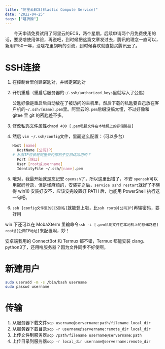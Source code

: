 ```yaml
---
title: "阿里云ECS(Elastic Compute Service)"
date: "2022-04-25"
tags: ["瞎折腾"]
---
```


　　今天申请免费试用了阿里云的ECS，两个星期，后续申请两个月免费使用的话，要发啥使用体验，再说吧，到时候把这篇文章发过去，腾讯的理念一直可以，新用户50一年，没啥花里胡哨的引流，到时候喜欢就直接买腾讯云了。

# SSH连接

1. 在控制台里创建密匙对，并绑定密匙对

2. 开机重启（重启后服务器的`~/.ssh/authorized_keys`里就写入了公匙）

   公匙好像是重启后自动放在了被访问的主机里，然后下载的私匙要自己放在客户机的`~/.ssh/[name].pem`里。阿里云的`.pem`后缀没搞太懂，不过好像和 gitee 里 git 的密匙差不多。

3. 修改私匙文件属性`chmod 400 [.pem私钥文件在本地机上的存储路径]`

4. 然后 `vim ~/.ssh/config`文件，里面这么配置：（可以多台）

   ```bash
   Host [name]
     HostName [公网IP]
   # 私有IP应该是阿里云内部机子互相访问用的？
     Port [端口]
     User [root或username]
     IdentityFile ~/.ssh/[name].pem
   ```

5. 哦对，我最开始就是忘记安 `openssh`了，所以这里出错了，不安 `openssh`可以用密码登录，但是怪麻烦的，安装完之后，`service sshd restart`就好了不晓得 win10 安装好安不，应该安完设置好 PATH 后，也能用 PowerShell 执行这一句吧。

6. `ssh [config文件里的ECS别名]`就能登上啦，比`ssh root@[公网IP]`再输密码，要好用

win 下还可以在 MobaXterm 里输命令`ssh -i [.pem私钥文件在本地机上的存储路径] root@[公网IP地址]`来配置啊，妙！

安卓端我用的 ConnectBot 和 Termux 都不错，Termux 都能安装 clang、python3了，还用啥服务器？因为文件同步不好使啊。

# 新建用户

```bash
sudo useradd -m -s /bin/bash username
sudo passwd username
```

# 传输

1. 从服务器下载文件`scp username@servername:path/filename local_dir`
2. 从服务器下载目录`scp -r username@servername:remote_dir local_dir`
3. 上传文件到服务器`scp /path/filename username@servername:path`
4. 上传目录到服务器`scp -r local_dir username@servername:remote_dir`

